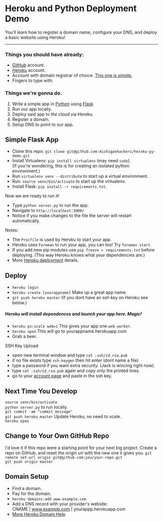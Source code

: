 

# Heroku and Python Deployment Demo

You’ll learn how to register a domain name, configure your DNS, and deploy a basic website using Heroku!

----
### Things you should have already:
- [GitHub](http://github.com) account.
- [Heroku](http://heroku.com) account.
- Account with domain registrar of choice. [This one is simple.](http://iwantmyname.com)
- Fingers to type with.

### Things we're gonna do.
1. Write a simple app in [Python](http://python.org) using [Flask](http://flask.pocoo.org/)
2. Run our app locally.
3. Deploy said app to *the cloud* via Heroku.
4. Register a domain.
5. Setup DNS to point to our app.

## Simple Flask App

- Clone this repo: `git clone git@github.com:michiganhackers/heroku-py-demo.git`
- Install Virtualenv: `pip install virtualenv` (may need `sudo`).  
(If you're wondering, this is for creating an isolated python environment.)
- Run `virtualenv venv --distribute` to start up a virtual environment. 
- Run: `source venv/bin/activate` to start up the virtualenv.
- Install Flask: `pip install -r requirements.txt`.

Now we are ready to run it!

- Type `python server.py` to run the app.
- Navigate to `http://localhost:3000/`
- Notice if you make changes to the file the server will restart automatically.

Notes:
- The `Procfile` is used by Heroku to start your app.
- Heroku uses `Foreman` to run your app, you can too! Try `foreman start`.
- If you add new pip modules use `pip freeze > requirements.txt` before deploying.
(This way Heroku knows what your dependencies are.)
- More [Heroku deployment](https://devcenter.heroku.com/articles/python#declare-process-types-with-procfile) details.

## Deploy

- `heroku login`
- `heroku create [yourappname]` Make up a great app name.
- `git push heroku master` (If you dont have an ssh key on Heroku see below.)  

##### Heroku will install dependences and launch your app here. Magic!

- `heroku ps:scale web=1` This gives your app one `web worker`.
- `heroku open` This will go to yourappname.herokuapp.com
- Grab a beer.

SSH Key Upload:
- open new terminal window and type `cat .ssh/id_rsa.pub`
- if no file exists type `ssh-keygen` then hit enter (dont name a file)
- type a password if you want extra security. (Jack is wincing right now).
- type `cat .ssh/id_rsa.pub` again and copy only the printed lines.
- go to your [account page](http://dashboard.heroku.com/account) and paste in the ssh key.

## Next Time You Develop

`source venv/bin/activate`  
`python server.py` to run locally.  
`git commit -am "commit message"`  
`git push heroku master` Update Heroku, no need to scale.  
`heroku open`

## Change to Your Own GitHub Repo

I'd love it if this repo were a starting point for your next big project. Create a repo on GitHub, and reset the origin url with the new one it gives you.
`git remote set-url origin git@github.com:you/your-repo.git`  
`git push origin master`

## Domain Setup

- Find a domain.
- Pay for the domain.
- `heroku domains:add www.example.com`
- Add a DNS record with your provider's website:   
	CNAME | www.example.com | yourappp.herokuapp.com
- [More Heroku Domain Help](https://devcenter.heroku.com/articles/custom-domains)